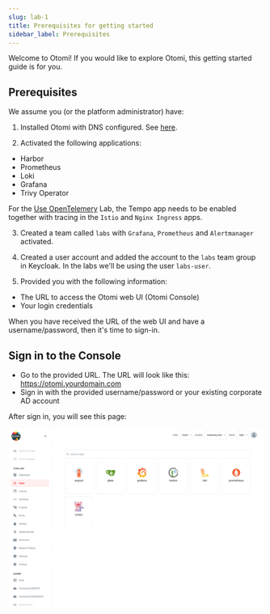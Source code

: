 ```yaml
---
slug: lab-1
title: Prerequisites for getting started
sidebar_label: Prerequisites
---
```


Welcome to Otomi! If you would like to explore Otomi, this getting started guide is for you.

## Prerequisites

We assume you (or the platform administrator) have:

1. Installed Otomi with DNS configured. See [here](get-started/installation/overview.md).

2. Activated the following applications:

- Harbor
- Prometheus
- Loki
- Grafana
- Trivy Operator

For the [Use OpenTelemery](lab-27.md) Lab, the Tempo app needs to be enabled together with tracing in the `Istio` and `Nginx Ingress` apps.

3. Created a team called `labs` with `Grafana`, `Prometheus` and `Alertmanager` activated.

4. Created a user account and added the account to the `labs` team group in Keycloak. In the labs we'll be using the user `labs-user`.

5. Provided you with the following information:

- The URL to access the Otomi web UI (Otomi Console)
- Your login credentials

When you have received the URL of the web UI and have a username/password, then it's time to sign-in.

## Sign in to the Console

- Go to the provided URL. The URL will look like this: https://otomi.yourdomain.com
- Sign in with the provided username/password or your existing corporate AD account

After sign in, you will see this page:

![Team apps](../../img/team-apps.png)